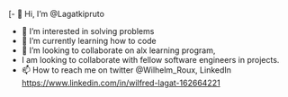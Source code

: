 [- 👋 Hi, I’m @Lagatkipruto
- 👀 I’m interested in solving problems
- 🌱 I’m currently learning how to code
- 💞️ I’m looking to collaborate on alx learning program,
- I am looking to collaborate with fellow software engineers in projects.
- 📫 How to reach me on twitter @Wilhelm_Roux, LinkedIn https://www.linkedin.com/in/wilfred-lagat-162664221
<!---
Lagatkipruto/Lagatkipruto is a ✨ special ✨ repository because its `README.md` (this file) appears on your GitHub profile.
You can click the Preview link to take a look at your changes.
--->
